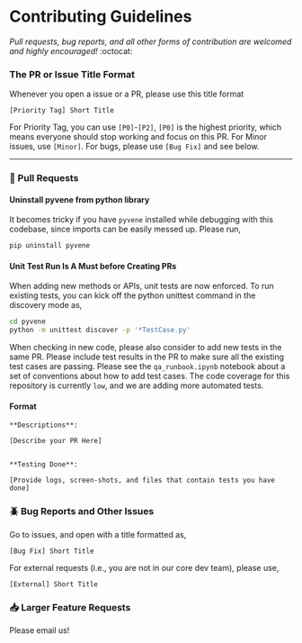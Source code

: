 # Contributing Guidelines

*Pull requests, bug reports, and all other forms of contribution are welcomed and highly encouraged!* :octocat:

### The PR or Issue Title Format
Whenever you open a issue or a PR, please use this title format
```
[Priority Tag] Short Title
```
For Priority Tag, you can use `[P0]`-`[P2]`, `[P0]` is the highest priority, which means everyone should stop working and focus on this PR. For Minor issues, use `[Minor]`. For bugs, please use `[Bug Fix]` and see below.

---

### :book: Pull Requests

#### Uninstall pyvene from python library
It becomes tricky if you have `pyvene` installed while debugging with this codebase, since imports can be easily messed up. Please run,
```bash
pip uninstall pyvene
```

#### Unit Test Run Is A Must before Creating PRs
When adding new methods or APIs, unit tests are now enforced. To run existing tests, you can kick off the python unittest command in the discovery mode as,
```bash
cd pyvene
python -m unittest discover -p '*TestCase.py'
```
When checking in new code, please also consider to add new tests in the same PR. Please include test results in the PR to make sure all the existing test cases are passing. Please see the `qa_runbook.ipynb` notebook about a set of conventions about how to add test cases. The code coverage for this repository is currently `low`, and we are adding more automated tests.

#### Format
```
**Descriptions**:

[Describe your PR Here]


**Testing Done**:

[Provide logs, screen-shots, and files that contain tests you have done]

```

### :beetle: Bug Reports and Other Issues
Go to issues, and open with a title formatted as,
```
[Bug Fix] Short Title
```
For external requests (i.e., you are not in our core dev team), please use,
```
[External] Short Title
```

### :inbox_tray: Larger Feature Requests
Please email us!
